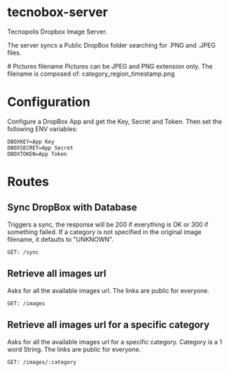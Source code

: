 # tecnobox-server
Tecnopolis Dropbox Image Server.

The server syncs a Public DropBox folder searching for .PNG and .JPEG files.

# Pictures filename
Pictures can be JPEG and PNG extension only. The filename is composed of: category_region_timestamp.png

# Configuration
Configure a DropBox App and get the Key, Secret and Token. Then set the following ENV variables:

```
DBOXKEY=App Key
DBOXSECRET=App Secret
DBOXTOKEN=App Token
```


# Routes

## Sync DropBox with Database
Triggers a sync, the response will be 200 if everything is OK or 300 if something failed.
If a category is not specified in the original image filename, it defaults to "UNKNOWN".

```
GET: /sync
```

## Retrieve all images url
Asks for all the available images url. The links are public for everyone.

```
GET: /images
```

## Retrieve all images url for a specific category
Asks for all the available images url for a specific category. Category is a 1 word String. The links are public for everyone.

```
GET: /images/:category
```
